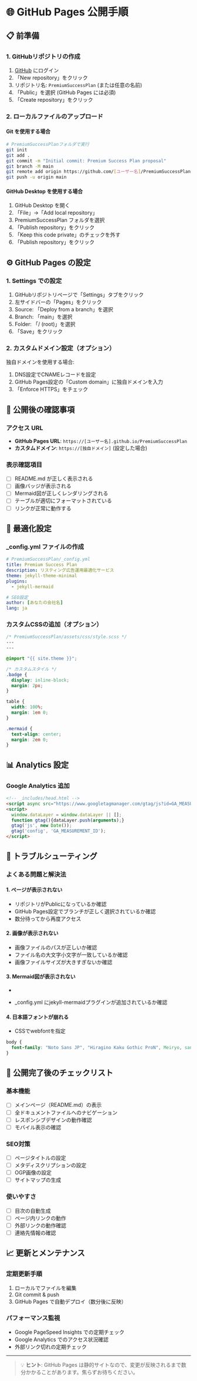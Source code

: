 # 🌐 GitHub Pages 公開手順

## 📋 前準備

### 1. GitHubリポジトリの作成
1. [GitHub](https://github.com) にログイン
2. 「New repository」をクリック
3. リポジトリ名: `PremiumSuccessPlan` (または任意の名前)
4. 「Public」を選択 (GitHub Pages には必須)
5. 「Create repository」をクリック

### 2. ローカルファイルのアップロード

#### Git を使用する場合
```bash
# PremiumSuccessPlanフォルダで実行
git init
git add .
git commit -m "Initial commit: Premium Success Plan proposal"
git branch -M main
git remote add origin https://github.com/[ユーザー名]/PremiumSuccessPlan.git
git push -u origin main
```

#### GitHub Desktop を使用する場合
1. GitHub Desktop を開く
2. 「File」→「Add local repository」
3. PremiumSuccessPlan フォルダを選択
4. 「Publish repository」をクリック
5. 「Keep this code private」のチェックを外す
6. 「Publish repository」をクリック

## ⚙️ GitHub Pages の設定

### 1. Settings での設定
1. GitHubリポジトリページで「Settings」タブをクリック
2. 左サイドバーの「Pages」をクリック
3. Source: 「Deploy from a branch」を選択
4. Branch: 「main」を選択
5. Folder: 「/ (root)」を選択
6. 「Save」をクリック

### 2. カスタムドメイン設定（オプション）
独自ドメインを使用する場合:
1. DNS設定でCNAMEレコードを設定
2. GitHub Pages設定の「Custom domain」に独自ドメインを入力
3. 「Enforce HTTPS」をチェック

## 🎯 公開後の確認事項

### アクセス URL
- **GitHub Pages URL**: `https://[ユーザー名].github.io/PremiumSuccessPlan`
- **カスタムドメイン**: `https://[独自ドメイン]` (設定した場合)

### 表示確認項目
- [ ] README.md が正しく表示される
- [ ] 画像バッジが表示される
- [ ] Mermaid図が正しくレンダリングされる
- [ ] テーブルが適切にフォーマットされている
- [ ] リンクが正常に動作する

## 🔧 最適化設定

### _config.yml ファイルの作成
```yaml
# PremiumSuccessPlan/_config.yml
title: Premium Success Plan
description: リスティング広告運用最適化サービス
theme: jekyll-theme-minimal
plugins:
  - jekyll-mermaid

# SEO設定
author: [あなたの会社名]
lang: ja
```

### カスタムCSSの追加（オプション）
```css
/* PremiumSuccessPlan/assets/css/style.scss */
---
---

@import "{{ site.theme }}";

/* カスタムスタイル */
.badge {
  display: inline-block;
  margin: 2px;
}

table {
  width: 100%;
  margin: 1em 0;
}

.mermaid {
  text-align: center;
  margin: 2em 0;
}
```

## 📊 Analytics 設定

### Google Analytics 追加
```html
<!-- _includes/head.html -->
<script async src="https://www.googletagmanager.com/gtag/js?id=GA_MEASUREMENT_ID"></script>
<script>
  window.dataLayer = window.dataLayer || [];
  function gtag(){dataLayer.push(arguments);}
  gtag('js', new Date());
  gtag('config', 'GA_MEASUREMENT_ID');
</script>
```

## 🚨 トラブルシューティング

### よくある問題と解決法

#### 1. ページが表示されない
- リポジトリがPublicになっているか確認
- GitHub Pages設定でブランチが正しく選択されているか確認
- 数分待ってから再度アクセス

#### 2. 画像が表示されない
- 画像ファイルのパスが正しいか確認
- ファイル名の大文字小文字が一致しているか確認
- 画像ファイルサイズが大きすぎないか確認

#### 3. Mermaid図が表示されない
- ```mermaid ブロックの記法が正しいか確認
- _config.yml にjekyll-mermaidプラグインが追加されているか確認

#### 4. 日本語フォントが崩れる
- CSSでwebfontを指定
```css
body {
  font-family: "Noto Sans JP", "Hiragino Kaku Gothic ProN", Meiryo, sans-serif;
}
```

## 🎉 公開完了後のチェックリスト

### 基本機能
- [ ] メインページ（README.md）の表示
- [ ] 全ドキュメントファイルへのナビゲーション
- [ ] レスポンシブデザインの動作確認
- [ ] モバイル表示の確認

### SEO対策
- [ ] ページタイトルの設定
- [ ] メタディスクリプションの設定
- [ ] OGP画像の設定
- [ ] サイトマップの生成

### 使いやすさ
- [ ] 目次の自動生成
- [ ] ページ内リンクの動作
- [ ] 外部リンクの動作確認
- [ ] 連絡先情報の確認

## 📈 更新とメンテナンス

### 定期更新手順
1. ローカルでファイルを編集
2. Git commit & push
3. GitHub Pages で自動デプロイ（数分後に反映）

### パフォーマンス監視
- Google PageSpeed Insights での定期チェック
- Google Analytics でのアクセス状況確認
- 外部リンク切れの定期チェック

---

> 💡 **ヒント**: GitHub Pages は静的サイトなので、変更が反映されるまで数分かかることがあります。焦らずお待ちください。